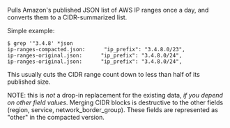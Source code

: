 Pulls Amazon's published JSON list of AWS IP ranges once a day, and converts them to a CIDR-summarized list.

Simple example:

```
$ grep '"3.4.8' *json
ip-ranges-compacted.json:      "ip_prefix": "3.4.8.0/23",
ip-ranges-original.json:      "ip_prefix": "3.4.8.0/24",
ip-ranges-original.json:      "ip_prefix": "3.4.8.0/24",
```

This usually cuts the CIDR range count down to less than half of its published size.

NOTE: this is *not* a drop-in replacement for the existing data, _if you depend on other field values_. Merging CIDR blocks is destructive to the other fields (region, service, network_border_group). These fields are represented as "other" in the compacted version.

